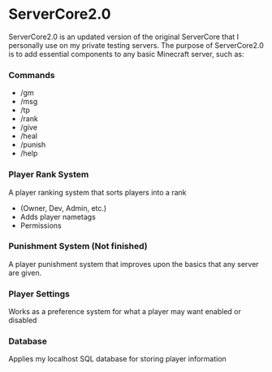 # ServerCore2.0

ServerCore2.0 is an updated version of the original ServerCore that I personally use on my private testing servers. 
The purpose of ServerCore2.0 is to add essential components to any basic Minecraft server, such as:

### Commands
- /gm
- /msg
- /tp
- /rank
- /give
- /heal
- /punish
- /help

### Player Rank System
A player ranking system that sorts players into a rank 
- (Owner, Dev, Admin, etc.)
- Adds player nametags
- Permissions

### Punishment System (Not finished)
A player punishment system that improves upon the basics that any server are given. 

### Player Settings
Works as a preference system for what a player may want enabled or disabled

### Database
Applies my localhost SQL database for storing player information
